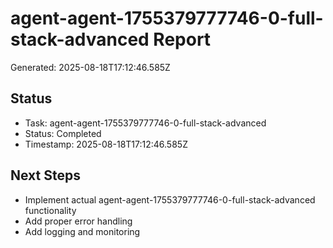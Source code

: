 # agent-agent-1755379777746-0-full-stack-advanced Report

Generated: 2025-08-18T17:12:46.585Z

## Status
- Task: agent-agent-1755379777746-0-full-stack-advanced
- Status: Completed
- Timestamp: 2025-08-18T17:12:46.585Z

## Next Steps
- Implement actual agent-agent-1755379777746-0-full-stack-advanced functionality
- Add proper error handling
- Add logging and monitoring
